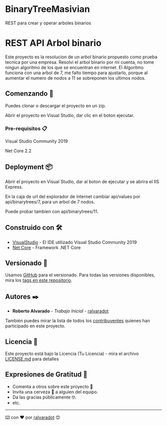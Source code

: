 # BinaryTreeMasivian
REST para crear y operar arboles binarios

# REST API Arbol binario

Este proyecto es la resolucion de un arbol binario propuesto como prueba tecnica por una empresa.
Resolvi el arbol binario por mi cuenta, no tome ningun algoritmo de los que se encuentran en internet.
El Algoritmo funciona con una arbol de 7, me falto tiempo para ajustarlo, porque al aumentar el numero de nodos a 11 se sobreponen los ultimos nodos.



## Comenzando 🚀

Puedes clonar o descargar el proyecto en un zip.

Abrir el proyecto en Visual Studio, dar clic en el boton ejecutar.


### Pre-requisitos 📋

Visual Studio Community 2019

Net Core 2.2


## Deployment 📦

Abrir el proyecto en Visual Studio, dar al boton de ejecutar y se abrira el IIS Express.

En la caja de url del explorador de internet cambiar api/values por api/binarytrees/7, para un arbol de 7 nodos. 

Puede probar tambien con api/binarytrees/11. 

## Construido con 🛠️


* [VisualStudio](http://www.visualstudio.com) - El IDE utilizado Visual Studio Community 2019
* [Net Core](https://asp.net/) - Framework .NET Core 


## Versionado 📌

Usamos [GitHub](http://github.com/) para el versionado. Para todas las versiones disponibles, mira los [tags en este repositorio](https://github.com/tu/proyecto/tags).

## Autores ✒️

* **Roberto Alvarado** - *Trabajo Inicial* - [ralvaradot](https://github.com/ralvaradot/BinaryTreeMasivian)

También puedes mirar la lista de todos los [contribuyentes](https://github.com/your/project/contributors) quíenes han participado en este proyecto. 

## Licencia 📄

Este proyecto está bajo la Licencia (Tu Licencia) - mira el archivo [LICENSE.md](LICENSE.md) para detalles

## Expresiones de Gratitud 🎁

* Comenta a otros sobre este proyecto 📢
* Invita una cerveza 🍺 a alguien del equipo. 
* Da las gracias públicamente 🤓.
* etc.



---
⌨️ con ❤️ por [ralvaradot](https://github.com/ralvaradot/BinaryTreeMasivian) 😊
